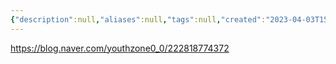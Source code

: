```yaml
---
{"description":null,"aliases":null,"tags":null,"created":"2023-04-03T15:22:44","updated":"2023-07-15T21:33:02","title":"서울 청년공간 무중력지대 양천 - 무중력 영화제","dg-publish":true,"permalink":"/docs/서울 청년공간 무중력지대 양천 - 무중력 영화제/","dgPassFrontmatter":true}
---
```


https://blog.naver.com/youthzone0_0/222818774372
